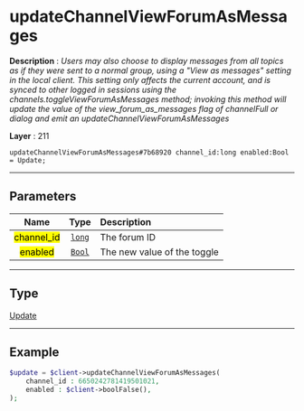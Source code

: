 # updateChannelViewForumAsMessages

**Description** : *Users may also choose to display messages from all topics as if they were sent to a normal group, using a "View as messages" setting in the local client.
This setting only affects the current account, and is synced to other logged in sessions using the channels.toggleViewForumAsMessages method; invoking this method will update the value of the view_forum_as_messages flag of channelFull or dialog and emit an updateChannelViewForumAsMessages*

**Layer** : 211

```tl
updateChannelViewForumAsMessages#7b68920 channel_id:long enabled:Bool = Update;
```

---

## Parameters

| Name | Type | Description |
| :---: | :---: | :--- |
| <mark>channel_id</mark> | [`long`](type/long) | The forum ID |
| <mark>enabled</mark> | [`Bool`](type/Bool) | The new value of the toggle |

---

## Type

[Update](type/Update)

---

## Example

```php
$update = $client->updateChannelViewForumAsMessages(
	channel_id : 6650242781419501021,
	enabled : $client->boolFalse(),
);
```